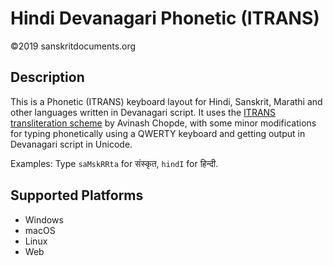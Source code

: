 Hindi Devanagari Phonetic (ITRANS) 
============================

©2019 sanskritdocuments.org

Description
-----------

This is a Phonetic (ITRANS) keyboard layout for Hindi, Sanskrit, Marathi and other languages 
written in Devanagari script. 
It uses the [ITRANS transliteration scheme](https://www.aczoom.com/itrans/)
by Avinash Chopde, with some minor modifications for typing phonetically using a QWERTY 
keyboard and getting output in Devanagari script in Unicode.

    
Examples: Type `saMskRRta` for संस्कृत, `hindI` for  हिन्दी.


Supported Platforms
-------------------
 * Windows
 * macOS
 * Linux
 * Web

